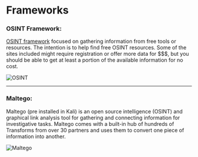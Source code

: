 # Frameworks

### OSINT Framework:

[OSINT framework](https://osintframework.com) focused on gathering information from free tools or resources. The intention is to help find free OSINT resources. Some of the sites included might require registration or offer more data for $$$, but you should be able to get at least a portion of the available information for no cost.

![OSINT](https://securitytrails.com/images/5/6/4/4/6/5644609220013c6ba06cb56d707ccb3ef8a987d8-code-search.png)
_____

### Maltego:

Maltego (pre installed in Kali) is an open source intelligence (OSINT) and graphical link analysis tool for gathering and connecting information for investigative tasks. Maltego comes with a built-in hub of hundreds of Transforms from over 30 partners and uses them to convert one piece of information into another.

![Maltego](https://ciberpatrulla.com/wp-content/uploads/2018/10/maltego9-resultado.jpg)
